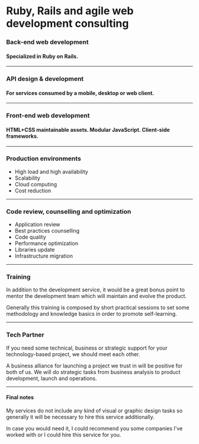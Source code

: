 # Ruby, Rails and agile web development consulting

### Back-end web development

#### Specialized in Ruby on Rails.

* * *

### API design & development

#### For services consumed by a mobile, desktop or web client.

* * *

### Front-end web development

#### HTML+CSS maintainable assets. Modular JavaScript. Client-side frameworks.

* * *

### Production environments

* High load and high availability
* Scalability
* Cloud computing
* Cost reduction

* * *

### Code review, counselling and optimization

* Application review
* Best practices counselling
* Code quality
* Performance optimization
* Libraries update
* Infrastructure migration

* * *

### Training

In addition to the development service, it would be a great bonus point
to mentor the development team which will maintain and evolve the product.

Generally this training is composed by short practical sessions to
set some methodology and knowledge basics in order to promote
self-learning.

* * *

### Tech Partner

If you need some technical, business or strategic support for your
technology-based project, we should meet each other.

A business alliance for launching a project we trust in will be positive
for both of us. We will do strategic tasks from business analysis to
product development, launch and operations.

* * *

#### Final notes

My services do not include any kind of visual or graphic design tasks so
generally it will be necessary to hire this service additionally.

In case you would need it, I could recommend you some companies I've
worked with or I could hire this service for you.
